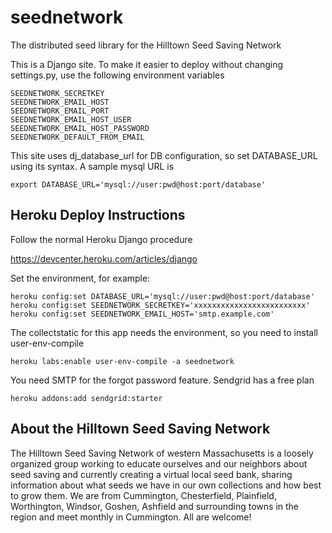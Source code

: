 seednetwork
===========
The distributed seed library for the Hilltown Seed Saving Network

This is a Django site. To make it easier to deploy without changing settings.py, use the following environment variables

```shell
SEEDNETWORK_SECRETKEY
SEEDNETWORK_EMAIL_HOST
SEEDNETWORK_EMAIL_PORT
SEEDNETWORK_EMAIL_HOST_USER
SEEDNETWORK_EMAIL_HOST_PASSWORD
SEEDNETWORK_DEFAULT_FROM_EMAIL
```

This site uses dj_database_url for DB configuration, so set DATABASE_URL using its syntax. A sample mysql URL is

```shell
export DATABASE_URL='mysql://user:pwd@host:port/database'
```

Heroku Deploy Instructions
--------------------------
Follow the normal Heroku Django procedure

https://devcenter.heroku.com/articles/django

Set the environment, for example:

```shell
heroku config:set DATABASE_URL='mysql://user:pwd@host:port/database'
heroku config:set SEEDNETWORK_SECRETKEY='xxxxxxxxxxxxxxxxxxxxxxxxx'
heroku config:set SEEDNETWORK_EMAIL_HOST='smtp.example.com'
```

The collectstatic for this app needs the environment, so you need to install user-env-compile

```shell
heroku labs:enable user-env-compile -a seednetwork
```
You need SMTP for the forgot password feature. Sendgrid has a free plan
```shell
heroku addons:add sendgrid:starter
```

About the Hilltown Seed Saving Network 
--------------------------------------
The Hilltown Seed Saving Network of western Massachusetts is a loosely organized group working to educate ourselves and our neighbors about seed saving and currently creating a virtual local seed bank, sharing information about what seeds we have in our own collections and how best to grow them. We are from Cummington, Chesterfield, Plainfield, Worthington, Windsor, Goshen, Ashfield and surrounding towns in the region and meet monthly in Cummington. All are welcome!
